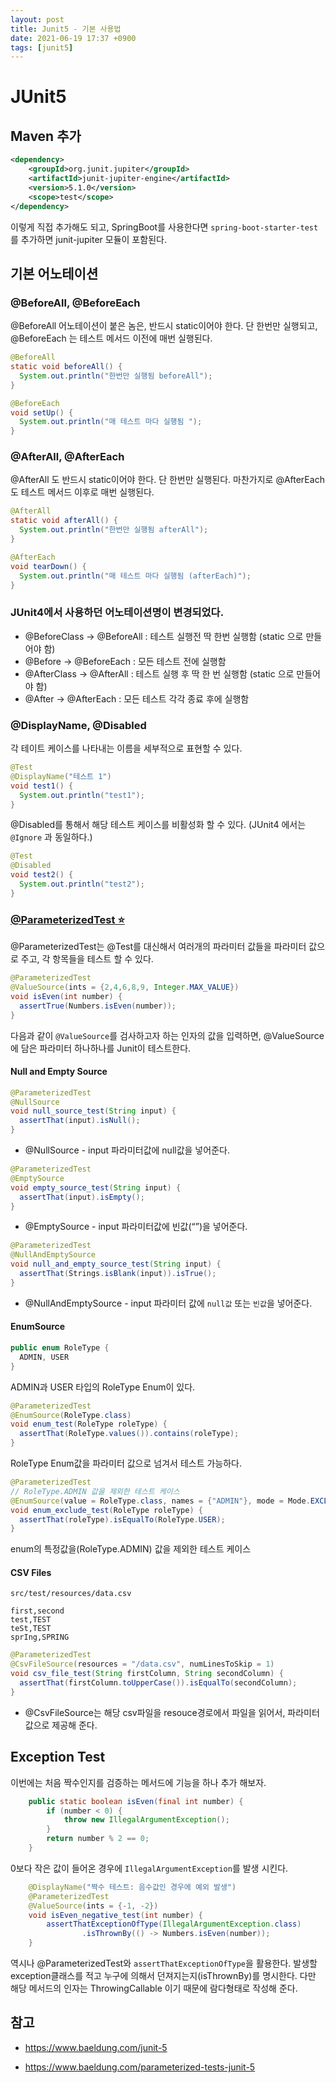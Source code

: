 ```yaml
---
layout: post
title: Junit5 - 기본 사용법
date: 2021-06-19 17:37 +0900
tags: [junit5]
---
```


# JUnit5



## Maven 추가 

```xml
<dependency>
    <groupId>org.junit.jupiter</groupId>
    <artifactId>junit-jupiter-engine</artifactId>
    <version>5.1.0</version>
    <scope>test</scope>
</dependency>
```

이렇게 직접 추가해도 되고, SpringBoot를 사용한다면 `spring-boot-starter-test` 를 추가하면 junit-jupiter 모듈이 포함된다.





## 기본 어노테이션

### @BeforeAll, @BeforeEach

@BeforeAll 어노테이션이 붙은 놈은, 반드시 static이어야 한다. 단 한번만 실행되고, @BeforeEach 는 테스트 메서드 이전에 매번 실행된다.

```java
@BeforeAll
static void beforeAll() {
  System.out.println("한번만 실행됨 beforeAll");
}

@BeforeEach
void setUp() {
  System.out.println("매 테스트 마다 실행됨 ");
}
```



### @AfterAll, @AfterEach

@AfterAll 도 반드시 static이어야 한다. 단 한번만 실행된다. 마찬가지로 @AfterEach도 테스트 메서드 이후로 매번 실행된다.

```java
@AfterAll
static void afterAll() {
  System.out.println("한번만 실행됨 afterAll");
}

@AfterEach
void tearDown() {
  System.out.println("매 테스트 마다 실행됨 (afterEach)");
}

```



### JUnit4에서 사용하던 어노테이션명이 변경되었다.

- @BeforeClass → @BeforeAll : 테스트 실행전 딱 한번 실행함 (static 으로 만들어야 함)
- @Before → @BeforeEach : 모든 테스트 전에 실행함
- @AfterClass → @AfterAll : 테스트 실행 후 딱 한 번 실행함 (static 으로 만들어야 함)
- @After → @AfterEach : 모든 테스트 각각 종료 후에 실행함



### @DisplayName, @Disabled

각 테이트 케이스를 나타내는 이름을 세부적으로 표현할 수 있다.

```java
@Test
@DisplayName("테스트 1")
void test1() {
  System.out.println("test1");
}
```

@Disabled를 통해서 해당 테스트 케이스를 비활성화 할 수 있다. (JUnit4 에서는 `@Ignore` 과 동일하다.)

```java
@Test
@Disabled 
void test2() {
  System.out.println("test2");
}
```



### <u>@ParameterizedTest ⭐️</u>

@ParameterizedTest는 @Test를 대신해서 여러개의 파라미터 값들을 파라미터 값으로 주고, 각 항목들을 테스트 할 수 있다. 

```java
@ParameterizedTest
@ValueSource(ints = {2,4,6,8,9, Integer.MAX_VALUE})
void isEven(int number) {
  assertTrue(Numbers.isEven(number));
}
```

다음과 같이 `@ValueSource`를 검사하고자 하는 인자의 값을 입력하면, @ValueSource에 담은 파라미터 하나하나를 Junit이 테스트한다.



#### Null and Empty Source

```java
@ParameterizedTest
@NullSource
void null_source_test(String input) {
  assertThat(input).isNull();
}
```

- @NullSource -  input 파라미터값에 null값을 넣어준다. 

```java
@ParameterizedTest
@EmptySource
void empty_source_test(String input) {
  assertThat(input).isEmpty();
}
```

- @EmptySource -  input 파라미터값에 빈값(“”)을 넣어준다. 

```java
@ParameterizedTest
@NullAndEmptySource
void null_and_empty_source_test(String input) {
  assertThat(Strings.isBlank(input)).isTrue();
}
```

- @NullAndEmptySource - input 파라미터 값에 `null값` 또는 `빈값`을 넣어준다.



#### EnumSource

```java
public enum RoleType {
  ADMIN, USER
}
```

ADMIN과 USER 타입의 RoleType Enum이 있다.

```java
@ParameterizedTest
@EnumSource(RoleType.class)
void enum_test(RoleType roleType) {
  assertThat(RoleType.values()).contains(roleType);
}
```

RoleType Enum값을 파라미터 값으로 넘겨서 테스트 가능하다.

```java
@ParameterizedTest
// RoleType.ADMIN 값을 제외한 테스트 케이스
@EnumSource(value = RoleType.class, names = {"ADMIN"}, mode = Mode.EXCLUDE)
void enum_exclude_test(RoleType roleType) {
  assertThat(roleType).isEqualTo(RoleType.USER);
}
```

enum의 특정값을(RoleType.ADMIN) 값을 제외한 테스트 케이스

#### CSV Files

`src/test/resources/data.csv`

```
first,second
test,TEST
teSt,TEST
sprIng,SPRING
```



```java
@ParameterizedTest
@CsvFileSource(resources = "/data.csv", numLinesToSkip = 1)
void csv_file_test(String firstColumn, String secondColumn) {
  assertThat(firstColumn.toUpperCase()).isEqualTo(secondColumn);
}
```

- @CsvFileSource는 해당 csv파일을 resouce경로에서 파일을 읽어서, 파라미터 값으로 제공해 준다.



## Exception Test

이번에는 처음 짝수인지를 검증하는 메서드에 기능을 하나 추가 해보자.

```java
    public static boolean isEven(final int number) {
        if (number < 0) {
            throw new IllegalArgumentException();
        }
        return number % 2 == 0;
    }
```

0보다 작은 값이 들어온 경우에 `IllegalArgumentException`를 발생 시킨다.

```java
    @DisplayName("짝수 테스트: 음수값인 경우에 예외 발생")
    @ParameterizedTest
    @ValueSource(ints = {-1, -2})
    void isEven_negative_test(int number) {
        assertThatExceptionOfType(IllegalArgumentException.class)
                .isThrownBy(() -> Numbers.isEven(number));
    }
```

역시나 @ParameterizedTest와 `assertThatExceptionOfType`을 활용한다.
발생할 exception클래스를 적고 누구에 의해서 던져지는지(isThrownBy)를 명시한다. 다만 해당 메서드의 인자는 ThrowingCallable 이기 때문에 람다형태로 작성해 준다.



## 참고 

- https://www.baeldung.com/junit-5

- https://www.baeldung.com/parameterized-tests-junit-5

  





